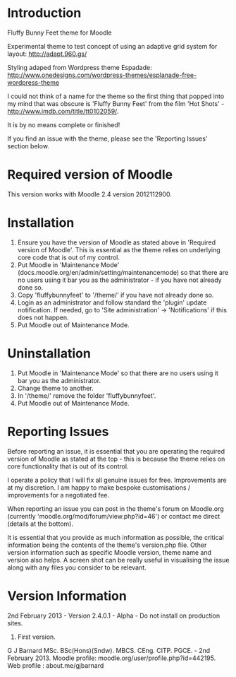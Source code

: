 Introduction
============
Fluffy Bunny Feet theme for Moodle

Experimental theme to test concept of using an adaptive grid system for layout: http://adapt.960.gs/

Styling adaped from Wordpress theme Espadade: http://www.onedesigns.com/wordpress-themes/esplanade-free-wordpress-theme

I could not think of a name for the theme so the first thing that popped into my mind that was obscure is 'Fluffy Bunny Feet' from the film 'Hot Shots' - http://www.imdb.com/title/tt0102059/.

It is by no means complete or finished!

If you find an issue with the theme, please see the 'Reporting Issues' section below.

Required version of Moodle
==========================
This version works with Moodle 2.4 version 2012112900.

Installation
============
 1. Ensure you have the version of Moodle as stated above in 'Required version of Moodle'.  This is essential as the
    theme relies on underlying core code that is out of my control.
 2. Put Moodle in 'Maintenance Mode' (docs.moodle.org/en/admin/setting/maintenancemode) so that there are no 
    users using it bar you as the administrator - if you have not already done so.
 3. Copy 'fluffybunnyfeet' to '/theme/' if you have not already done so.
 4. Login as an administrator and follow standard the 'plugin' update notification.  If needed, go to
    'Site administration' -> 'Notifications' if this does not happen.
 5. Put Moodle out of Maintenance Mode.

Uninstallation
==============
1. Put Moodle in 'Maintenance Mode' so that there are no users using it bar you as the administrator.
2. Change theme to another.
3. In '/theme/' remove the folder 'fluffybunnyfeet'.
4. Put Moodle out of Maintenance Mode.

Reporting Issues
================
Before reporting an issue, it is essential that you are operating the required version of Moodle as stated at the 
top - this is because the theme relies on core functionality that is out of its control.

I operate a policy that I will fix all genuine issues for free.  Improvements are at my discretion.  I am happy to make bespoke
customisations / improvements for a negotiated fee. 

When reporting an issue you can post in the theme's forum on Moodle.org (currently 'moodle.org/mod/forum/view.php?id=46')
or contact me direct (details at the bottom).

It is essential that you provide as much information as possible, the critical information being the contents of the theme's 
version.php file.  Other version information such as specific Moodle version, theme name and version also helps.  A screen shot
can be really useful in visualising the issue along with any files you consider to be relevant.

Version Information
===================
2nd February 2013 - Version 2.4.0.1 - Alpha - Do not install on production sites.
  1.  First version.

G J Barnard MSc. BSc(Hons)(Sndw). MBCS. CEng. CITP. PGCE. - 2nd February 2013.
Moodle profile: moodle.org/user/profile.php?id=442195.
Web profile   : about.me/gjbarnard
